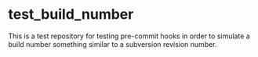 # test_build_number
This is a test repository for testing pre-commit hooks in order to simulate a build number something similar to a subversion revision number.

